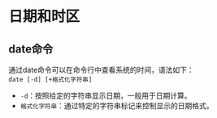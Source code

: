 # 日期和时区
## date命令
通过date命令可以在命令行中查看系统的时间，语法如下：  
`date [-d] [+格式化字符串]`
- `-d`：按照给定的字符串显示日期，一般用于日期计算。
- `格式化字符串`：通过特定的字符串标记来控制显示的日期格式。
